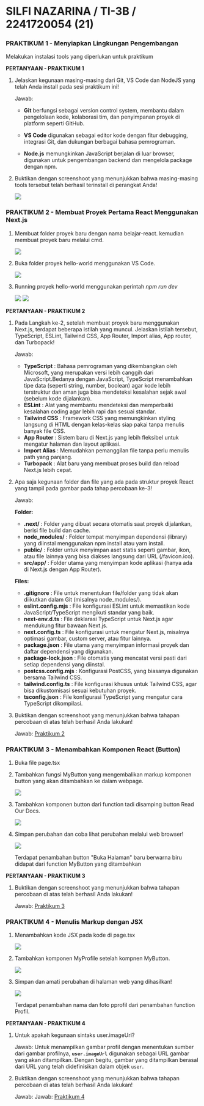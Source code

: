 # SILFI NAZARINA / TI-3B / 2241720054 (21)

### **PRAKTIKUM 1 - Menyiapkan Lingkungan Pengembangan** 

Melakukan instalasi tools yang diperlukan untuk praktikum

**PERTANYAAN - PRAKTIKUM 1**

1. Jelaskan kegunaan masing-masing dari Git, VS Code dan NodeJS yang telah Anda install pada sesi praktikum ini! 

    Jawab: 
    
    - **Git** berfungsi sebagai version control system, membantu dalam pengelolaan kode, kolaborasi tim, dan penyimpanan proyek di platform seperti GitHub.

    - **VS Code** digunakan sebagai editor kode dengan fitur debugging, integrasi Git, dan dukungan berbagai bahasa pemrograman.

    - **Node.js** memungkinkan JavaScript berjalan di luar browser, digunakan untuk pengembangan backend dan mengelola package dengan npm.

2. Buktikan dengan screenshoot yang menunjukkan bahwa masing-masing tools tersebut telah berhasil terinstall di perangkat Anda!

    <img src="img/01.png"> 


### **PRAKTIKUM 2 -  Membuat Proyek Pertama React Menggunakan Next.js**

1. Membuat folder proyek baru dengan nama belajar-react. kemudian membuat proyek baru melalui cmd.

    <img src="img/02.png">

2. Buka folder proyek hello-world menggunakan VS Code.

    <img src="img/03.png">

3. Running proyek hello-world menggunakan perintah *npm run dev*

    <img src="img/04.png">
    <img src="img/05.png">

**PERTANYAAN - PRAKTIKUM 2**

1. Pada Langkah ke-2, setelah membuat proyek baru menggunakan Next.js, terdapat beberapa istilah yang muncul. Jelaskan istilah tersebut, TypeScript, ESLint, Tailwind CSS, App Router, Import alias, App router, dan Turbopack! 

    Jawab:

    - **TypeScript** : Bahasa pemrograman yang dikembangkan oleh Microsoft, yang merupakan versi lebih canggih dari JavaScript.Bedanya dengan JavaScript, TypeScript menambahkan tipe data (seperti string, number, boolean) agar kode lebih terstruktur dan aman juga bisa mendeteksi kesalahan sejak awal (sebelum kode dijalankan).
    - **ESLint**     : Alat yang membantu mendeteksi dan memperbaiki kesalahan coding agar lebih rapi dan sesuai standar.
    - **Tailwind CSS** : Framework CSS yang memungkinkan styling langsung di HTML dengan kelas-kelas siap pakai tanpa menulis banyak file CSS.
    - **App Router** : Sistem baru di Next.js yang lebih fleksibel untuk mengatur halaman dan layout aplikasi.
    - **Import Alias** : Memudahkan pemanggilan file tanpa perlu menulis path yang panjang.
    - **Turbopack**  : Alat baru yang membuat proses build dan reload Next.js lebih cepat.

2. Apa saja kegunaan folder dan file yang ada pada struktur proyek React yang tampil pada gambar pada tahap percobaan ke-3! 

    Jawab:

    **Folder:**
    - **.next/** : Folder yang dibuat secara otomatis saat proyek dijalankan, berisi file build dan cache.
    - **node_modules/** : Folder tempat menyimpan dependensi (library) yang diinstal menggunakan npm install atau yarn install.
    - **public/** : Folder untuk menyimpan aset statis seperti gambar, ikon, atau file lainnya yang bisa diakses langsung dari URL (/favicon.ico).
    - **src/app/** : Folder utama yang menyimpan kode aplikasi (hanya ada di Next.js dengan App Router).

    **Files:**
    - **.gitignore**        : File untuk menentukan file/folder yang tidak akan diikutkan dalam Git (misalnya node_modules/).
    - **eslint.config.mjs** : File konfigurasi ESLint untuk memastikan kode JavaScript/TypeScript mengikuti standar yang baik.
    - **next-env.d.ts**     : File deklarasi TypeScript untuk Next.js agar mendukung fitur bawaan Next.js.
    - **next.config.ts**    : File konfigurasi untuk mengatur Next.js, misalnya optimasi gambar, custom server, atau fitur lainnya.
    - **package.json**      : File utama yang menyimpan informasi proyek dan daftar dependensi yang digunakan.
    - **package-lock.json** : File otomatis yang mencatat versi pasti dari setiap dependensi yang diinstal.
    - **postcss.config.mjs** : Konfigurasi PostCSS, yang biasanya digunakan bersama Tailwind CSS.
    - **tailwind.config.ts** : File konfigurasi khusus untuk Tailwind CSS, agar bisa dikustomisasi sesuai kebutuhan proyek.
    - **tsconfig.json**     : File konfigurasi TypeScript yang mengatur cara TypeScript dikompilasi.

3. Buktikan dengan screenshoot yang menunjukkan bahwa tahapan percobaan di atas telah berhasil Anda lakukan!

    Jawab: [Praktikum 2](#praktikum-2---membuat-proyek-pertama-react-menggunakan-nextjs)

### **PRAKTIKUM 3 - Menambahkan Komponen React (Button)** 

1. Buka file page.tsx 

2. Tambahkan fungsi MyButton yang mengembalikan markup komponen button yang akan ditambahkan ke dalam webpage.

    <img src="img/06.png">

3. Tambahkan komponen button dari function tadi disamping button Read Our Docs.

    <img src="img/07.png">

4. Simpan perubahan dan coba lihat perubahan melalui web browser! 

    <img src="img/08.png">

    Terdapat penambahan button "Buka Halaman" baru berwarna biru didapat dari function MyButton yang ditambahkan

**PERTANYAAN - PRAKTIKUM 3**

1. Buktikan dengan screenshoot yang menunjukkan bahwa tahapan percobaan di atas telah berhasil Anda lakukan! 

    Jawab: [Praktikum 3](#praktikum-3---menambahkan-komponen-react-button)

### **PRAKTIKUM 4 - Menulis Markup dengan JSX**

1. Menambahkan kode JSX pada kode di page.tsx

    <img src="img/09.png">

2. Tambahkan komponen MyProfile setelah kompnen MyButton.

    <img src="img/10.png">

3. Simpan dan amati perubahan di halaman web yang dihasilkan!

    <img src="img/11.png">

    Terdapat penambahan nama dan foto pprofil dari penambahan function Profil.

**PERTANYAAN - PRAKTIKUM 4**

1. Untuk apakah kegunaan sintaks user.imageUrl? 

    Jawab: Untuk menampilkan gambar profil dengan menentukan sumber dari gambar profilnya, **`user.imageUrl`** digunakan sebagai URL gambar yang akan ditampilkan. Dengan begitu, gambar yang ditampilkan berasal dari URL yang telah didefinisikan dalam objek `user`.

2. Buktikan dengan screenshoot yang menunjukkan bahwa tahapan percobaan di atas telah berhasil Anda lakukan! 

    Jawab: Jawab: [Praktikum 4](#praktikum-4---menulis-markup-dengan-jsx)
